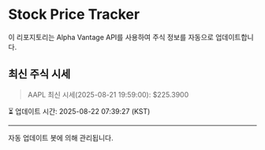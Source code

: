 
# Stock Price Tracker

이 리포지토리는 Alpha Vantage API를 사용하여 주식 정보를 자동으로 업데이트합니다.

## 최신 주식 시세
> AAPL 최신 시세(2025-08-21 19:59:00): $225.3900

⏳ 업데이트 시간: 2025-08-22 07:39:27 (KST)

---
자동 업데이트 봇에 의해 관리됩니다.
